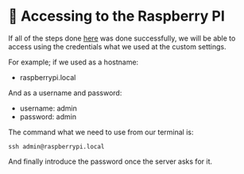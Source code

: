 # 🔑 Accessing to the Raspberry PI

If all of the steps done [here](/guides/installing-os.md) was done successfully, we will be able to access using the credentials what we used at the custom settings.

For example; if we used as a hostname:
- raspberrypi.local

And as a username and password:
- username: admin
- password: admin

The command what we need to use from our terminal is:

```
ssh admin@raspberrypi.local
```

And finally introduce the password once the server asks for it.
